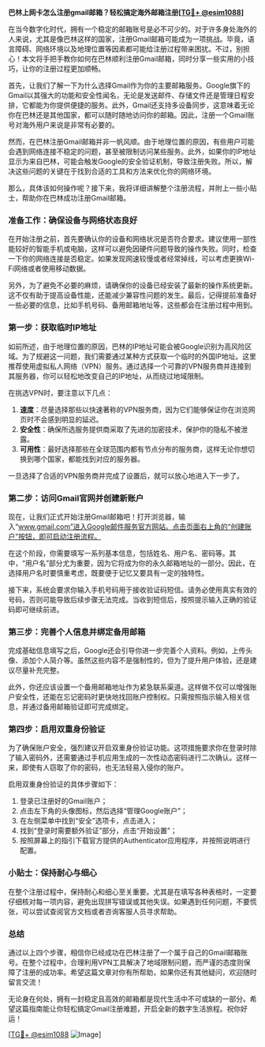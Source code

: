 **巴林上网卡怎么注册gmail邮箱？轻松搞定海外邮箱注册[[TG💪+ @esim1088](https://t.me/s/esim1088)]**

在当今数字化时代，拥有一个稳定的邮箱账号是必不可少的。对于许多身处海外的人来说，尤其是像巴林这样的国家，注册Gmail邮箱可能成为一项挑战。毕竟，语言障碍、网络环境以及地理位置等因素都可能给注册过程带来困扰。不过，别担心！本文将手把手教你如何在巴林顺利注册Gmail邮箱，同时分享一些实用的小技巧，让你的注册过程更加顺畅。

首先，让我们了解一下为什么选择Gmail作为你的主要邮箱服务。Google旗下的Gmail以其强大的功能和安全性闻名，无论是发送邮件、存储文件还是管理日程安排，它都能为你提供便捷的服务。此外，Gmail还支持多设备同步，这意味着无论你在巴林还是其他国家，都可以随时随地访问你的邮箱。因此，注册一个Gmail账号对海外用户来说是非常有必要的。

然而，在巴林注册Gmail邮箱并非一帆风顺。由于地理位置的原因，有些用户可能会遇到网络连接不稳定的问题，甚至被限制访问某些服务。此外，如果你的IP地址显示为来自巴林，可能会触发Google的安全验证机制，导致注册失败。所以，解决这些问题的关键在于找到合适的工具和方法来优化你的网络环境。

那么，具体该如何操作呢？接下来，我将详细讲解整个注册流程，并附上一些小贴士，帮助你在巴林成功注册Gmail邮箱。

### 准备工作：确保设备与网络状态良好

在开始注册之前，首先要确认你的设备和网络状况是否符合要求。建议使用一部性能较好的智能手机或电脑，这样可以避免因硬件问题导致的操作失败。同时，检查一下你的网络连接是否稳定。如果发现网速较慢或者经常掉线，可以考虑更换Wi-Fi网络或者使用移动数据。

另外，为了避免不必要的麻烦，请确保你的设备已经安装了最新的操作系统更新。这不仅有助于提高设备性能，还能减少兼容性问题的发生。最后，记得提前准备好一些必要的信息，比如手机号码、备用邮箱地址等，这些都会在注册过程中用到。

### 第一步：获取临时IP地址

如前所述，由于地理位置的原因，巴林的IP地址可能会被Google识别为高风险区域。为了规避这一问题，我们需要通过某种方式获取一个临时的外国IP地址。这里推荐使用虚拟私人网络（VPN）服务。通过选择一个可靠的VPN服务商并连接到其服务器，你可以轻松地改变自己的IP地址，从而绕过地域限制。

在挑选VPN时，要注意以下几点：
1. **速度**：尽量选择那些以快速著称的VPN服务商，因为它们能够保证你在浏览网页时不会感到明显的延迟。
2. **安全性**：确保所选服务提供商采取了先进的加密技术，保护你的隐私不被泄露。
3. **可用性**：最好选择那些在全球范围内都有节点分布的服务商，这样无论你想切换到哪个国家，都能找到对应的服务器。

一旦选择了合适的VPN服务商并完成了设置后，就可以放心地进入下一步了。

### 第二步：访问Gmail官网并创建新账户

现在，让我们正式开始注册Gmail邮箱吧！打开浏览器，输入“www.gmail.com”进入Google邮件服务官方网站。点击页面右上角的“创建账户”按钮，即可启动注册流程。

在这个阶段，你需要填写一系列基本信息，包括姓名、用户名、密码等。其中，“用户名”部分尤为重要，因为它将成为你的永久邮箱地址的一部分。因此，在选择用户名时要慎重考虑，既要便于记忆又要具有一定的独特性。

接下来，系统会要求你输入手机号码用于接收验证码短信。请务必使用真实有效的号码，否则可能导致后续步骤无法完成。当收到短信后，按照提示输入正确的验证码即可继续前进。

### 第三步：完善个人信息并绑定备用邮箱

完成基础信息填写之后，Google还会引导你进一步完善个人资料。例如，上传头像、添加个人简介等。虽然这些内容不是强制性的，但为了提升用户体验，还是建议尽量补充完整。

此外，你还应该设置一个备用邮箱地址作为紧急联系渠道。这样做不仅可以增强账户安全性，还能在忘记密码时更快地找回账户控制权。只需按照指示输入相关信息，并通过备用邮箱验证即可完成绑定。

### 第四步：启用双重身份验证

为了确保账户安全，强烈建议开启双重身份验证功能。这项措施要求你在登录时除了输入密码外，还需要通过手机应用生成的一次性动态密码进行二次确认。这样一来，即使有人窃取了你的密码，也无法轻易入侵你的账户。

启用双重身份验证的具体步骤如下：
1. 登录已注册好的Gmail账户；
2. 点击左下角的头像图标，然后选择“管理Google账户”；
3. 在左侧菜单中找到“安全”选项卡，点击进入；
4. 找到“登录时需要额外验证”部分，点击“开始设置”；
5. 按照屏幕上的指引下载官方提供的Authenticator应用程序，并按照说明进行配置。

### 小贴士：保持耐心与细心

在整个注册过程中，保持耐心和细心至关重要。尤其是在填写各种表格时，一定要仔细核对每一项内容，避免出现拼写错误或其他失误。如果遇到任何问题，不要慌张，可以尝试查阅官方文档或者咨询客服人员寻求帮助。

### 总结

通过以上四个步骤，相信你已经成功在巴林注册了一个属于自己的Gmail邮箱账号。在整个过程中，合理利用VPN工具解决了地域限制问题，而严谨的态度则保障了注册的成功率。希望这篇文章对你有所帮助，如果你还有其他疑问，欢迎随时留言交流！

无论身在何处，拥有一封稳定且高效的邮箱都是现代生活中不可或缺的一部分。希望这篇指南能让你轻松搞定Gmail注册难题，开启全新的数字生活旅程。祝你好运！

[[TG💪+ @esim1088](https://t.me/s/esim1088) ![Image](https://i.postimg.cc/4NQfJmqS/Snipaste-2025-05-13-00-14-12.png)]